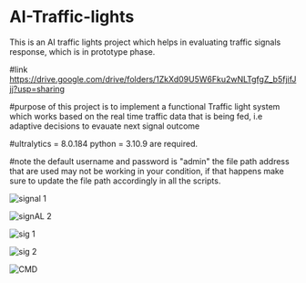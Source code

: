 # AI-Traffic-lights
This is an AI traffic lights project which helps in evaluating traffic signals response, which is in prototype phase.

#link
https://drive.google.com/drive/folders/1ZkXd09U5W6Fku2wNLTgfgZ_b5fjifJjj?usp=sharing

#purpose of this project is to implement a functional Traffic light system which works based on the real time traffic data that is being fed, i.e adaptive decisions to evauate next signal outcome

#ultralytics = 8.0.184 python = 3.10.9 are required.

#note
the default username and password is "admin"
the file path address that are used may not be working in your condition, if that happens make sure to update the file path accordingly in all the scripts.

![signal 1](https://github.com/theavez/AI-Traffic-lights/assets/129176036/538062b5-32ee-4d51-a8a8-baa3d1b01f26)

![signAL 2](https://github.com/theavez/AI-Traffic-lights/assets/129176036/3fa34e5b-a3df-45ed-be7c-33ec0338ae7f)

![sig 1](https://github.com/theavez/AI-Traffic-lights/assets/129176036/a68df179-12f3-4aa3-a942-d8b0984b7670)

![sig 2](https://github.com/theavez/AI-Traffic-lights/assets/129176036/e9e5619b-5d2e-46e8-b1f3-db228ab02201)

![CMD](https://github.com/theavez/AI-Traffic-lights/assets/129176036/0d240156-f54a-401b-92f5-74adb3059eb6)



